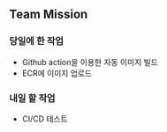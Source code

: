 ## Team Mission

### 당일에 한 작업
- Github action을 이용한 자동 이미지 빌드
- ECR에 이미지 업로드

### 내일 할 작업
- CI/CD 테스트

